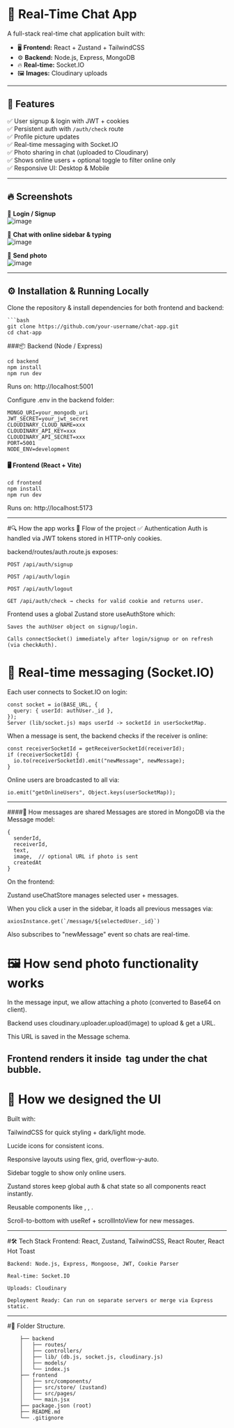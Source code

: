 # 💬 Real-Time Chat App

A full-stack real-time chat application built with:

- 🖥 **Frontend:** React + Zustand + TailwindCSS
- ⚙️ **Backend:** Node.js, Express, MongoDB
- 🔥 **Real-time:** Socket.IO
- 🖼 **Images:** Cloudinary uploads

---

## 🚀 Features

✅ User signup & login with JWT + cookies  
✅ Persistent auth with `/auth/check` route  
✅ Profile picture updates  
✅ Real-time messaging with Socket.IO  
✅ Photo sharing in chat (uploaded to Cloudinary)  
✅ Shows online users + optional toggle to filter online only  
✅ Responsive UI: Desktop & Mobile

---

## 🔥 Screenshots

📌 **Login / Signup**  
![image](https://github.com/user-attachments/assets/e6b33f76-800a-4987-b152-aa6d887aef46)


📌 **Chat with online sidebar & typing**  
![image](https://github.com/user-attachments/assets/dea84eb0-6223-4652-80d8-0528b6c8c50e)


📌 **Send photo**  
![image](https://github.com/user-attachments/assets/6cae573b-d4e0-41c0-aff7-b231c9dcf777)


---

## ⚙️ Installation & Running Locally

Clone the repository & install dependencies for both frontend and backend:

    ```bash
    git clone https://github.com/your-username/chat-app.git
    cd chat-app

###📦 Backend (Node / Express)

    cd backend
    npm install
    npm run dev
  Runs on: http://localhost:5001

Configure .env in the backend folder:

    MONGO_URI=your_mongodb_uri
    JWT_SECRET=your_jwt_secret
    CLOUDINARY_CLOUD_NAME=xxx
    CLOUDINARY_API_KEY=xxx
    CLOUDINARY_API_SECRET=xxx
    PORT=5001
    NODE_ENV=development

#### 🖥 Frontend (React + Vite)

    cd frontend
    npm install
    npm run dev
Runs on: http://localhost:5173

---

#🔍 How the app works
🚀 Flow of the project
✅ Authentication
Auth is handled via JWT tokens stored in HTTP-only cookies.

backend/routes/auth.route.js exposes:

    POST /api/auth/signup

    POST /api/auth/login

    POST /api/auth/logout

    GET /api/auth/check → checks for valid cookie and returns user.

Frontend uses a global Zustand store useAuthStore which:

    Saves the authUser object on signup/login.

    Calls connectSocket() immediately after login/signup or on refresh (via checkAuth).


# 🔌 Real-time messaging (Socket.IO)
Each user connects to Socket.IO on login:

    const socket = io(BASE_URL, {
      query: { userId: authUser._id },
    });
    Server (lib/socket.js) maps userId -> socketId in userSocketMap.

When a message is sent, the backend checks if the receiver is online:

    const receiverSocketId = getReceiverSocketId(receiverId);
    if (receiverSocketId) {
      io.to(receiverSocketId).emit("newMessage", newMessage);
    }
    
Online users are broadcasted to all via:

    io.emit("getOnlineUsers", Object.keys(userSocketMap));
---
####💬 How messages are shared
Messages are stored in MongoDB via the Message model:
    
    {
      senderId,
      receiverId,
      text,
      image,  // optional URL if photo is sent
      createdAt
    }

On the frontend:

Zustand useChatStore manages selected user + messages.

When you click a user in the sidebar, it loads all previous messages via:

    axiosInstance.get(`/message/${selectedUser._id}`)
Also subscribes to "newMessage" event so chats are real-time.

# 🖼 How send photo functionality works
  In the message input, we allow attaching a photo (converted to Base64 on client).

  Backend uses cloudinary.uploader.upload(image) to upload & get a URL.

  This URL is saved in the Message schema.

  Frontend renders it inside <img> tag under the chat bubble.
---
# 🎨 How we designed the UI
Built with:

TailwindCSS for quick styling + dark/light mode.

Lucide icons for consistent icons.

Responsive layouts using flex, grid, overflow-y-auto.

Sidebar toggle to show only online users.

Zustand stores keep global auth & chat state so all components react instantly.

Reusable components like <ChatHeader>, <MessageInput>, <Sidebar>.

Scroll-to-bottom with useRef + scrollIntoView for new messages.

---

#🛠 Tech Stack
    Frontend: React, Zustand, TailwindCSS, React Router, React Hot Toast
    
    Backend: Node.js, Express, Mongoose, JWT, Cookie Parser
    
    Real-time: Socket.IO
    
    Uploads: Cloudinary
    
    Deployment Ready: Can run on separate servers or merge via Express static.

---
#📂 Folder Structure\.

        ├── backend
        │   ├── routes/
        │   ├── controllers/
        │   ├── lib/ (db.js, socket.js, cloudinary.js)
        │   ├── models/
        │   └── index.js
        ├── frontend
        │   ├── src/components/
        │   ├── src/store/ (zustand)
        │   ├── src/pages/
        │   └── main.jsx
        ├── package.json (root)
        ├── README.md
        └── .gitignore

